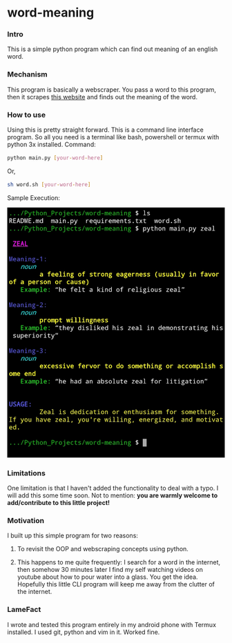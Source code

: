 # word-meaning

### Intro

This is a simple python program which can find out meaning of an english word.
### Mechanism

This program is basically a webscraper.
You pass a word to this program, then it scrapes [this website](https://www.vocabulary.com/dictionary/)
and finds out the meaning of the word.

### How to use

Using this is pretty straight forward. This is a command line interface program. So all you need is a terminal like bash, powershell or termux with python 3x  installed.
Command:
```bash
python main.py [your-word-here]
```
Or,

```bash
sh word.sh [your-word-here]
```

Sample Execution:

![sample-execution](https://raw.githubusercontent.com/s-shifat/word-meaning/main/assests/sample_execution.jpg)

### Limitations

One limitation is that I haven't added the functionality to deal with a typo. I will add this some time soon. Not to mention: **you are warmly welcome to add/contribute to this little project!**


### Motivation

I built up this simple program for two reasons:
1. To revisit the OOP and webscraping concepts using python.

2. This happens to me quite frequently: I search for a word in the internet, then somehow 30 minutes later I find my self watching videos on youtube about how to pour water into a glass. You get the idea. Hopefully this little CLI program will keep me away from the clutter of the internet. 

### LameFact
I wrote and tested this program entirely in my android phone with Termux installed. I used git, python and vim in it. Worked fine.
